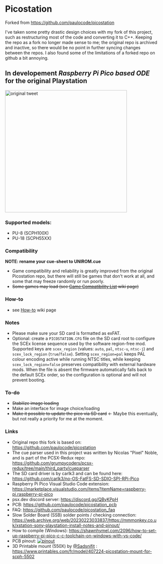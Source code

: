 # Picostation

Forked from https://github.com/paulocode/picostation

I've taken some pretty drastic design choices with my fork of this project, such as restructuring most of the code and converting it to C++. Keeping the repo as a fork no longer made sense to me; the original repo is archived and inactive, so there would be no point in further syncing changes between the repos. I also found some of the limitations of a forked repo on github a bit annoying.

## __In developement__ _Raspberry Pi Pico based ODE_ for the original Playstation
<a href="https://twitter.com/paulo7x8/status/1602007862733312000"><img src="https://i.ibb.co/9hT2GQc/pico-tweet.jpg" alt="original tweet" height="400"/></a>

### Supported models:
- PU-8  (SCPH100X)
- PU-18 (SCPH55XX)

### Compatibility
<b>NOTE: rename your cue-sheet to UNIROM.cue</b><br>
- Game compatibility and reliability is greatly improved from the original Picostation repo, but there will still be games that don't work at all, and some that may freeze randomly or run poorly.
- ~~Some games may load (see <a href="https://github.com/paulocode/picostation/wiki/Game-Compatibility-List">Game Compatibility List</a> wiki page)~~

### How-to
- see <a href="https://github.com/paulocode/picostation/wiki/How-to">How-to</a> wiki page

### Notes
- Please make sure your SD card is formatted as exFAT.
- Optional: create a `PICOSTATION.CFG` file on the SD card root to configure the SCEx license
  sequence used by the software region-free mod. Supported keys are `scex_region` (values:
  `auto`, `pal`, `ntsc-u`, `ntsc-j`) and `scex_lock_region` (`true`/`false`). Setting
  `scex_region=pal` keeps PAL colour encoding active while running NTSC titles, while
  keeping `scex_lock_region=false` preserves compatibility with external hardware mods.
  When the file is absent the firmware automatically falls back to the default SCEx order,
  so the configuration is optional and will not prevent booting.


### To-do
- ~~Stabilize image loading~~
- Make an interface for image choice/loading
- ~~Make it possible to update the pico via SD card~~ <- Maybe this eventually, but not really a priority for me at the moment.

### Links
- Original repo this fork is based on: https://github.com/paulocode/picostation
- The cue parser used in this project was written by Nicolas "Pixel" Noble, and is part of the PCSX-Redux repo: https://github.com/grumpycoders/pcsx-redux/tree/main/third_party/cueparser
- The SD card driver is by carlk3 and can be found here: https://github.com/carlk3/no-OS-FatFS-SD-SDIO-SPI-RPi-Pico
- Raspberry Pi Pico Visual Studio Code extension: https://marketplace.visualstudio.com/items?itemName=raspberry-pi.raspberry-pi-pico
- psx.dev discord server: https://discord.gg/QByKPpH
- PCB: https://github.com/paulocode/picostation_pcb
- FAQ: https://github.com/paulocode/picostation_faq
- Slow Solder Board (SSB) solder points / checking connection: https://web.archive.org/web/20230223033837/https://mmmonkey.co.uk/xstation-sony-playstation-install-notes-and-pinout/
- How to compile (Windows): https://shawnhymel.com/2096/how-to-set-up-raspberry-pi-pico-c-c-toolchain-on-windows-with-vs-code/
- PCB pinout: <a href="https://i.ibb.co/RvjvDyp/pinout.png"><img src="https://i.ibb.co/mDNDc8C/pinout.png" alt="pinout" border="0"></a>
- 3D Printable mount (550X) by <a href="https://twitter.com/SadSnifit">@Sadsnifit</a> : https://www.printables.com/fr/model/407224-picostation-mount-for-scph-5502
